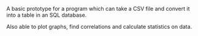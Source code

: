 A basic prototype for a program which can take a CSV file and convert it into a table in an SQL database.

Also able to plot graphs, find correlations and calculate statistics on data.

